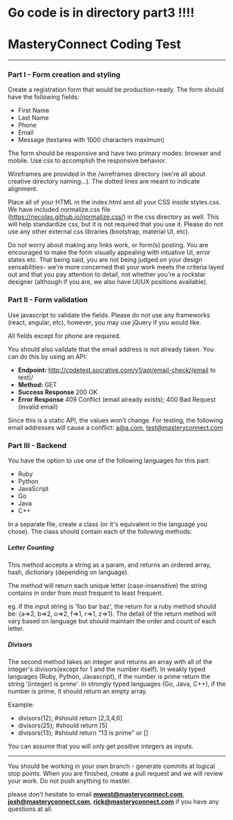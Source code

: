 # Go code is in directory part3 !!!! #


# MasteryConnect Coding Test #

---

### Part I - Form creation and styling

Create a registration form that would be production-ready. The form should have the following fields:

* First Name
* Last Name
* Phone
* Email
* Message (textarea with 1000 characters maximum) 

The form should be responsive and have two primary modes: browser and mobile.  Use css to accomplish the responsive behavior.

Wireframes are provided in the /wireframes directory (we're all about creative directory naming...).  The dotted lines are meant to indicate alignment.

Place all of your HTML in the index.html and all your CSS inside styles.css.  We have included normalize.css file (https://necolas.github.io/normalize.css/) in the css directory as well.  This will help standardize css, but it is not required that you use it.  Please do not use any other external css libraries (bootstrap, material UI, etc).

Do not worry about making any links work, or form(s) posting.  You are encouraged to make the form visually appealing with intuative UI, error states etc. That being said, you are not being judged on your design sensabilities- we're more concerned that your work meets the criteria layed out and that you pay attention to detail, not whether you're a rockstar designer (although if you are, we also have UI/UX positions available).


### Part II - Form validation

Use javascript to validate the fields.  Please do not use any frameworks (react, angular, etc), however, you may use jQuery if you would like.

All fields except for phone are required.

You should also vaildate that the email address is not already taken.  You can do this by using an API:

- **Endpoint:** http://codetest.socrative.com/v1/api/email-check/(email to test)/
- **Method:** GET
- **Success Response** 200 OK
- **Error Response** 409 Conflict (email already exists); 400 Bad Request (invalid email)

Since this is a static API, the values won't change.  For testing, the following email addresses will cause a conflict: a@a.com, test@masteryconnect.com


### Part III - Backend

You have the option to use one of the following languages for this part: 

* Ruby
* Python
* JavaScript
* Go
* Java
* C++

In a separate file, create a class (or it's equivalent in the language you chose). The class should contain each of the following methods:

##### Letter Counting
This method accepts a string as a param, and returns an ordered array, hash, dictionary (depending on language).

The method will return each unique letter (case-insensitive) the string contains in order from most frequent to least frequent.

eg. if the input string is 'foo bar baz', the return for a ruby method should be: {a=>2, b=>2, o=>2, f=>1, r=>1, z=>1}. The detail of the return method will vary based on language but should maintain the order and count of each letter.

##### Divisors
The second method takes an integer and returns an array with all of the integer's divisors(except for 1 and the number itself). In weakly typed languages (Ruby, Python, Javascript), if the number is prime return the string '(integer) is prime'.  In strongly typed languages (Go, Java, C++), if the number is prime, it should return an empty array.

Example:

* divisors(12); #should return [2,3,4,6]
* divisors(25); #should return [5]
* divisors(13); #should return "13 is prime" or []

You can assume that you will only get positive integers as inputs.

---

You should be working in your own branch - generate commits at logical stop points. When you are finished, create a pull request and we will review your work. Do not push anything to master.

please don't hesitate to email **mwest@masteryconnect.com**, **josh@masteryconnect.com**, **rick@masteryconnect.com** if you have any questions at all.

